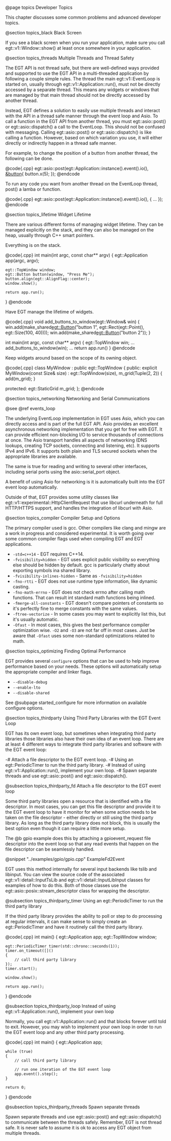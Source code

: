  @page topics Developer Topics

This chapter discusses some common problems and advanced developer topics.

@section topics_black Black Screen

If you see a black screen when you run your application, make sure you call
egt::v1::Window::show() at least once somewhere in your application.

@section topics_threads Multiple Threads and Thread Safety

The EGT API is not thread safe, but there are well-defined ways provided and
supported to use the EGT API in a multi-threaded application by following a
couple simple rules.  The thread the main egt::v1::EventLoop is started on, usually
through egt::v1::Application::run(), must not be directly accessed by a separate
thread.  This means any widgets or windows that are managed by that main thread
should not be directly accessed by another thread.

Instead, EGT defines a solution to easily use multiple threads and interact with
the API in a thread safe manner through the event loop and Asio.  To call a
function in the EGT API from another thread, you must egt::asio::post() or
egt::asio::dispatch() a call to the EventLoop.  This should not be confused with
messaging.  Calling egt::asio::post() or egt::asio::dispatch() is like calling a
function.  However, based on which variation you use, it will either directly or
indirectly happen in a thread safe manner.

For example, to change the position of a button from another thread, the
following can be done.

@code{.cpp}
egt::asio::post(egt::Application::instance().event().io(), [&button](){ button.x(5); });
@endcode

To run any code you want from another thread on the EventLoop thread, post() a
lamba or function.

@code{.cpp}
egt::asio::post(egt::Application::instance().event().io(), []() {
        ...
    });
@endcode

@section topics_lifetime Widget Lifetime

There are various different forms of managing widget lifetime.  They can be
managed explicitly on the stack, and they can also be managed on the heap,
usually through C++ smart pointers.

Everything is on the stack.

@code{.cpp}
int main(int argc, const char** argv)
{
    egt::Application app(argc, argv);

    egt::TopWindow window;
    egt::Button button(window, "Press Me");
    button.align(egt::AlignFlag::center);
    window.show();

    return app.run();
}
@endcode

Have EGT manage the lifetime of widgets.

@code{.cpp}
void add_buttons_to_window(egt::Window& win)
{
    win.add(make_shared<egt::Button>("button 1", egt::Rect(egt::Point(), egt::Size(100, 40))));
    win.add(make_shared<egt::Button>("button 2"));
}

int main(int argc, const char** argv)
{
    egt::TopWindow win;
    ...
    add_buttons_to_window(win);
    ...
    return app.run()
}
@endcode

Keep widgets around based on the scope of its owning object.

@code{.cpp}
class MyWindow : public egt::TopWindow
{
public:
    explicit MyWindow(const Size& size)
        : egt::TopWindow(size),
          m_grid(Tuple(2, 2))
    {
        add(m_grid);
    }

protected:
    egt::StaticGrid m_grid;
};
@endcode

@section topics_networking Networking and Serial Communications

@see @ref events_loop

The underlying EventLoop implementation in EGT uses Asio, which you can directly
access and is part of the full EGT API.  Asio provides an excellent asynchronous
networking implementation that you get for free with EGT. It can provide
efficient non-blocking I/O to service thousands of connections at once. The Asio
transport handles all aspects of networking (DNS lookups, creating TCP sockets,
connecting and listening, etc). It supports IPv4 and IPv6.  It supports both
plain and TLS secured sockets when the appropriate libraries are available.

The same is true for reading and writing to several other interfaces, including
serial ports using the asio::serial_port object.

A benefit of using Asio for networking is it is automatically built into the EGT
event loop automatically.

Outside of that, EGT provides some utility classes like
egt::v1::experimental::HttpClientRequest that use libcurl underneath for full
HTTP/HTTPS support, and handles the integration of libcurl with Asio.

@section topics_compiler Compiler Setup and Options

The primary compiler used is gcc.  Other compilers like clang and mingw are a
work in progress and considered experimental.  It is worth going over some common
compiler flags used when compiling EGT and EGT applications.

- `-std=c++14` - EGT requires C++14.
- `-fvisibility=hidden` - EGT uses explicit public visibility so everything else should be hidden by default.  gcc is particularly chatty about exporting symbols ina  shared library.
- `-fvisibility-inlines-hidden` - Same as `-fvisibility=hidden`
- `-fno-rtti` - EGT does not use runtime type information, like dynamic casting.
- `-fno-math-errno` - EGT does not check errno after calling math functions.  That can result int standard math functions being inlined.
- `-fmerge-all-constants` - EGT doesn't compare pointers of constants so it's perfectly fine to merge constants with the same values.
- `-ftree-vectorize` - In some cases you may want to explicitly list this, but it's usually automatic.
- `-Ofast` - In most cases, this gives the best performance compiler optimization wise.  `-O2` and `-O3` are not far off in most cases.  Just be aware that `-Ofast` uses some non-standard optimizations related to math.

@section topics_optimizing Finding Optimal Performance

EGT provides several `configure` options that can be used to help improve
performance based on your needs.  These options will automatically setup the
appropriate compiler and linker flags.

- `--disable-debug`
- `--enable-lto`
- `--disable-shared`

See @subpage started_configure for more information on available configure options.

@section topics_thirdparty Using Third Party Libraries with the EGT Event Loop

EGT has its own event loop, but sometimes when integrating third party libraries
those libraries also have their own idea of an event loop.  There are at least 4
different ways to integrate third party libraries and software with the EGT
event loop:

-# Attach a file descriptor to the EGT event loop.
-# Using an egt::PeriodicTimer to run the third party library.
-# Instead of using egt::v1::Application::run(), implement your own loop.
-# Spawn separate threads and use egt::asio::post() and egt::asio::dispatch().

@subsection topics_thirdparty_fd Attach a file descriptor to the EGT event loop

Some third party libraries open a resource that is identified with a file
descriptor.  In most cases, you can get this file descriptor and provide it to
the EGT event loop to have it monitor for when some action needs to be taken on
the file descriptor - either directly or still using the third party library.  As
long as the third party library does not block, this is usually the best option
even though it can require a little more setup.

The @b gpio example does this by attaching a gpioevent_request file descriptor
into the event loop so that any read events that happen on the file descriptor
can be seamlessly handled.

@snippet "../examples/gpio/gpio.cpp" ExampleFd2Event

EGT uses this method internally for several input backends like tslib and
libinput.  You can view the source code of the associated
egt::v1::detail::InputTsLib and egt::v1::detail::InputLibInput classes for examples of
how to do this.  Both of those classes use the egt::asio::posix::stream_descriptor
class for wrapping the descriptor.

@subsection topics_thirdparty_timer Using an egt::PeriodicTimer to run the third party library

If the third party library provides the ability to poll or step to do processing
at regular intervals, it can make sense to simply create an egt::PeriodicTimer
and have it routinely call the third party library.

@code{.cpp}
int main()
{
    egt::Application app;
    egt::TopWindow window;

    egt::PeriodicTimer timer(std::chrono::seconds(1));
    timer.on_timeout([]()
    {
        // call third party library
    });
    timer.start();

    window.show();

    return app.run();
}
@endcode

@subsection topics_thirdparty_loop Instead of using egt::v1::Application::run(), implement your own loop

Normally, you call egt::v1::Application::run() and that blocks forever until
told to exit. However, you may wish to implement your own loop in order to run
the EGT event loop and any other third party processing.

@code{.cpp}
int main()
{
    egt::Application app;

    while (true)
    {
        // call third party library

        // run one iteration of the EGT event loop
        app.event().step();
    }

    return 0;
}
@endcode

@subsection topics_thirdparty_threads Spawn separate threads

Spawn separate threads and use egt::asio::post() and egt::asio::dispatch() to
communicate between the threads safely.  Remember, EGT is not thread safe.  It
is never safe to assume it is ok to access any EGT object from multiple threads.
